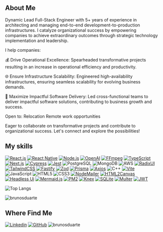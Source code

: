 ## About Me

Dynamic Lead Full-Stack Engineer with 5+ years of experience in architecting and managing end-to-end development-to-production infrastructures. I catalyze organizational success by empowering companies to achieve extraordinary outcomes through strategic technology implementation and leadership.

I help companies:

 💰 Drive Operational Excellence: Spearheaded transformative projects resulting in an increase in operational efficiency and productivity.
 
 🌐 Ensure Infrastructure Scalability: Engineered high-availability infrastructures, ensuring seamless scalability for evolving business demands.
 
 🚀 Maximize Impactful Software Delivery: Led cross-functional teams to deliver impactful software solutions, contributing to business growth and success.

Open to:
 Relocation
 Remote work opportunities

Eager to collaborate on transformative projects and contribute to organizational success.
Let's connect and explore the possibilities!
  
## My skills

[![React.js](https://img.shields.io/badge/React.js-gray?logo=React)](https://react.dev)
[![React Native](https://img.shields.io/badge/React.js-gray?logo=React&logoColor=purple)](https://reactnative.dev)
[![Node.js](https://img.shields.io/badge/Node.js-gray?logo=Node.js)](https://nodejs.org)
[![OpenAI](https://img.shields.io/badge/OpenAI-gray?logo=OpenAI)](https://openai.com)
[![FFmpeg](https://img.shields.io/badge/FFmpeg-gray?logo=FFmpeg)](https://ffmpeg.org)
[![TypeScript](https://img.shields.io/badge/TypeScript-gray?logo=TypeScript)](https://www.typescriptlang.org)
[![Next.js](https://img.shields.io/badge/Next.js-gray?logo=Next.js)](https://nextjs.org)
[![Cypress](https://img.shields.io/badge/Cypress-gray?logo=Cypress)](https://docs.cypress.io)
[![Jest](https://img.shields.io/badge/Jest-gray?logo=Jest)](https://jest.io)
![PostgreSQL](https://img.shields.io/badge/PostgreSQL-gray?logo=postgresql&logoColor=007396)
![MongoDB](https://img.shields.io/badge/-MongoDB-gray?logo=mongodb)
![AWS](https://img.shields.io/badge/-AWS-gray?logo=amazon)
[![RadixUI](https://img.shields.io/badge/RadixUI-gray?logo=Radix+UI)](https://www.radix.com)
[![TailwindCSS](https://img.shields.io/badge/TailwindCSS-gray?logo=Tailwind+CSS)](https://www.tailwindcss.com)
[![Fastify](https://img.shields.io/badge/Fastify-gray?logo=Fastify)](https://www.fastify.dev)
[![Zod](https://img.shields.io/badge/Zod-gray?logo=Zod)](https://www.zod.dev)
[![Prisma](https://img.shields.io/badge/Prisma-gray?logo=Prisma)](https://www.prisma.io)
[![Axios](https://img.shields.io/badge/Axios-gray?logo=Axios)](https://www.axios-http.com)
![C++](https://img.shields.io/badge/-C++-333333?style=flat&logo=C%2B%2B&logoColor=00599C)
[![Vite](https://img.shields.io/badge/Vite-gray?logo=Vite)](https://vitejs.org)
![JavaScript](https://img.shields.io/badge/-JavaScript-333333?style=flat&logo=javascript)
![HTML5](https://img.shields.io/badge/-HTML5-333333?style=flat&logo=HTML5)
![CSS3](https://img.shields.io/badge/-CSS3-333333?style=flat&logo=CSS3&logoColor=1572B6)
[![NodeMailer](https://img.shields.io/badge/NodeMailer-gray?logo=Minutemailer)](https://nodemailer.com)
[![HTML2Canvas](https://img.shields.io/badge/HTML2Canvas-gray?logo=PlayCanvas)](https://html2canvas.hertzen.com)
[![Headless Ui](https://img.shields.io/badge/Headless_Ui-gray?logo=Headless+UI)](https://headlessui.com)
[![Mermaid.js](https://img.shields.io/badge/Mermaid.js-gray?logo=Mermaid)](https://mermaid-js.org)
[![PM2](https://img.shields.io/badge/PM2-gray?logo=PM2)](https://pm2.io)
[![Knex](https://img.shields.io/badge/Knex-gray?logo=Knex.js)](https://knexjs.org)
[![SQLite](https://img.shields.io/badge/SQLite-gray?logo=SQLite)](https://www.sqlite.org)
[![Multer](https://img.shields.io/badge/Multer-gray?logo=Müller)](https:/npmjs.com/package/multer)
[![JWT](https://img.shields.io/badge/JWT-gray?logo=JSON+Web+Tokens)](jwt.io)

![Top Langs](https://github-readme-stats.vercel.app/api/top-langs/?username=brunosduarte&layout=compact&theme=nord)

 <img align="center" src="https://github-readme-streak-stats.herokuapp.com/?user=brunosduarte&layout=compact&theme=nord" alt="brunosduarte" />


## Where Find Me

[![Linkedin](https://img.shields.io/badge/-brunosduarte-blue?style=flat-square&logo=Linkedin&logoColor=white&link=https://www.linkedin.com/in/brunosduarte)](https://www.linkedin.com/in/brunosduarte)
[![GitHub](https://img.shields.io/github/followers/brunosduarte?label=follow&style=social)](https://github.com/brunosduarte)
<img src="https://komarev.com/ghpvc/?username=brunosduarte&label=Profile%20views&color=0e75b6&style=flat" alt="brunosduarte" />
